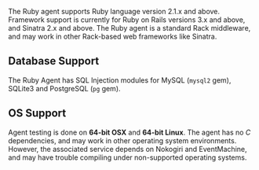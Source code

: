 <!-- 
title: "Supported Technologies"
description: "List of supported technologies"
tags: "installation Ruby on Rails agent frameworks support troubleshooting gem"
-->

The Ruby agent supports Ruby language version 2.1.x and above. Framework support is currently for Ruby on Rails versions 3.x and above, and Sinatra 2.x and above.
The Ruby agent is a standard Rack middleware, and may work in other Rack-based web frameworks like Sinatra. 

## Database Support

The Ruby Agent has SQL Injection modules for MySQL (`mysql2` gem), SQLite3 and PostgreSQL (`pg` gem).

## OS Support

Agent testing is done on **64-bit OSX** and **64-bit Linux**. The agent has no *C* dependencies, and may work in other operating system environments. However, the associated service depends on Nokogiri and EventMachine, and may have trouble compiling under non-supported operating systems.


